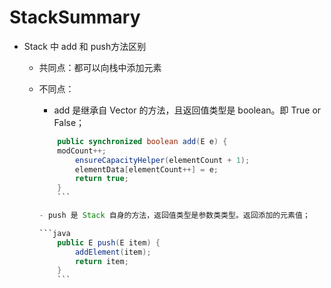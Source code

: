 # StackSummary

- Stack 中 add 和 push方法区别

    - 共同点：都可以向栈中添加元素

    - 不同点：

        - add 是继承自 Vector 的方法，且返回值类型是 boolean。即 True or False；
    
        ```java
            public synchronized boolean add(E e) {
            modCount++;
                ensureCapacityHelper(elementCount + 1);
                elementData[elementCount++] = e;
                return true;
            }
            ```
    
        - push 是 Stack 自身的方法，返回值类型是参数类类型。返回添加的元素值；
    
        ```java
            public E push(E item) {
                addElement(item);
                return item;
            }
            ```
    
            

        
    

